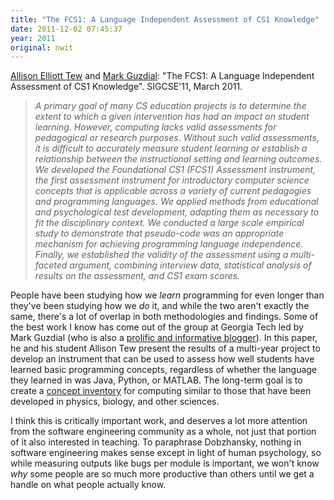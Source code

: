 ```yaml
---
title: "The FCS1: A Language Independent Assessment of CS1 Knowledge"
date: 2011-12-02 07:45:37
year: 2011
original: nwit
---
```

<p><a href="http://www.aetew.com/">Allison Elliott Tew</a> and <a href="http://www.cc.gatech.edu/~guzdial/">Mark Guzdial</a>: "The FCS1: A Language Independent Assessment of CS1 Knowledge". SIGCSE'11, March 2011.</p>
<blockquote><em>A primary goal of many CS education projects is to determine the extent to which a given intervention has had an impact on student learning. However, computing lacks valid assessments for pedagogical or research purposes. Without such valid assessments, it is difficult to accurately measure student learning or establish a relationship between the instructional setting and learning outcomes.
<br>
We developed the Foundational CS1 (FCS1) Assessment instrument, the first assessment instrument for introductory computer science concepts that is applicable across a variety of current pedagogies and programming languages. We applied methods from educational and psychological test development, adapting them as necessary to fit the disciplinary context. We conducted a large scale empirical study to demonstrate that pseudo-code was an appropriate mechanism for achieving programming language independence. Finally, we established the validity of the assessment using a multi-faceted argument, combining interview data, statistical analysis of results on the assessment, and CS1 exam scores.</em></blockquote>
<p>People have been studying how we <em>learn</em> programming for even longer than they've been studying how we <em>do</em> it, and while the two aren't exactly the same, there's a lot of overlap in both methodologies and findings. Some of the best work I know has come out of the group at Georgia Tech led by Mark Guzdial (who is also a <a href="http://computinged.wordpress.com/">prolific and informative blogger</a>). In this paper, he and his student Allison Tew present the results of a multi-year project to develop an instrument that can be used to assess how well students have learned basic programming concepts, regardless of whether the language they learned in was Java, Python, or MATLAB. The long-term goal is to create a <a href="http://en.wikipedia.org/wiki/Concept_inventory">concept inventory</a> for computing similar to those that have been developed in physics, biology, and other sciences.</p>
<p>I think this is critically important work, and deserves a lot more attention from the software engineering community as a whole, not just that portion of it also interested in teaching. To paraphrase Dobzhansky, nothing in software engineering makes sense except in light of human psychology, so while measuring outputs like bugs per module is important, we won't know <em>why</em> some people are so much more productive than others until we get a handle on what people actually know.</p>
